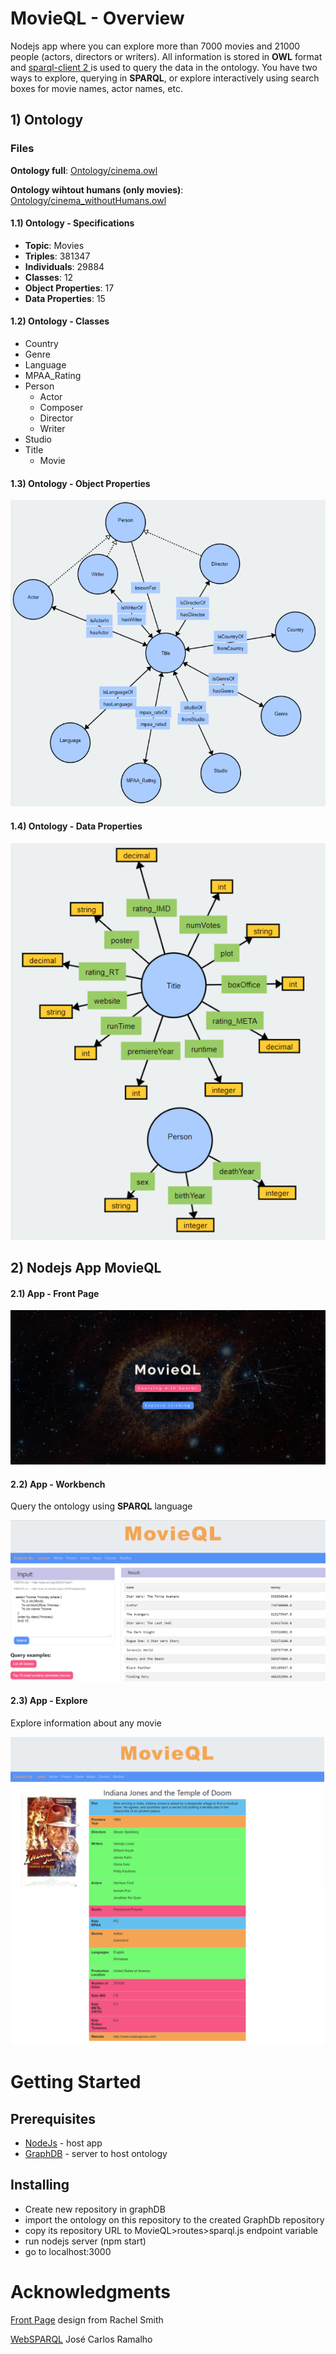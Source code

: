 # MovieQL - Overview

Nodejs app where you can explore more than 7000 movies and 21000 people (actors, directors or writers). All information is stored in **OWL** format and [sparql-client 2  ](https://www.npmjs.com/package/sparql-client-2) is used to query the data in the ontology.
You have two ways to explore, querying in **SPARQL**, or explore interactively using search boxes for movie names, actor names, etc.

## 1) Ontology

### **Files**
**Ontology full**: [Ontology/cinema.owl](Ontology/cinema.owl)

**Ontology wihtout humans (only movies)**: [Ontology/cinema_withoutHumans.owl](Ontology/cinema_withoutHumans.owl)

#### 1.1) Ontology - Specifications

- **Topic**: Movies
- **Triples**: 381347
- **Individuals**: 29884
- **Classes**: 12
- **Object Properties**: 17
- **Data Properties**: 15 

#### 1.2) Ontology - Classes

- Country
- Genre
- Language
- MPAA_Rating
- Person
    - Actor
    - Composer
    - Director
    - Writer
- Studio
- Title
    - Movie

#### 1.3) Ontology - Object Properties

![picture](img/objectProperties.png)

#### 1.4) Ontology - Data Properties

![picture](img/dataProperties.png)


## 2) Nodejs App MovieQL

#### 2.1) App - Front Page
![picture](img/frontPage.png)

#### 2.2) App - Workbench
Query the ontology using **SPARQL** language

![picture](img/workbench.png)

#### 2.3) App - Explore
Explore information about any movie

![picture](img/explore_movie.png)



# Getting Started

## Prerequisites

- [NodeJs] - host app
- [GraphDB] - server to host ontology


## Installing
- Create new repository in graphDB
- import the ontology on this repository to the created GraphDb repository
- copy its repository URL to MovieQL>routes>sparql.js endpoint variable
- run nodejs server (npm start)
- go to localhost:3000


# Acknowledgments

[Front Page] design from Rachel Smith

[WebSPARQL] José Carlos Ramalho



[NodeJs]: <https://nodejs.org/en/>
[GraphDB]: <http://graphdb.ontotext.com> 

[Front Page]:<https://tympanus.net/codrops/2014/09/23/animated-background-headers/>

[WebSPARQL]: <https://github.com/jcramalho/WebSPARQL>